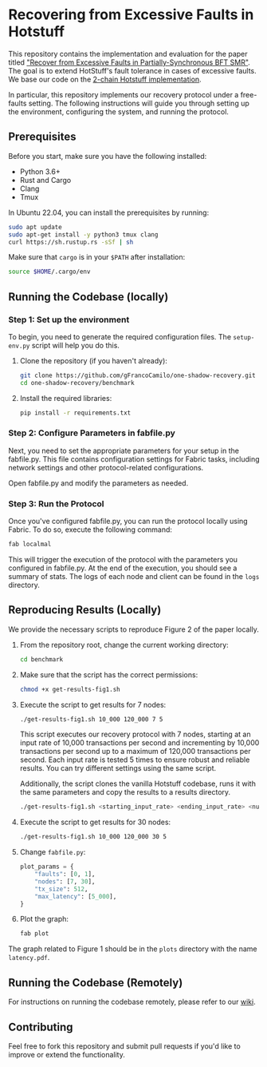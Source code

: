 # Recovering from Excessive Faults in Hotstuff


This repository contains the implementation and evaluation for the paper titled ["Recover from Excessive Faults in Partially-Synchronous BFT SMR"](https://eprint.iacr.org/2025/083). The goal is to extend HotStuff's fault tolerance in cases of excessive faults. We base our code on the [2-chain Hotstuff implementation](https://github.com/asonnino/hotstuff). 

In particular, this repository implements our recovery protocol under a free-faults setting. The following instructions will guide you through setting up the environment, configuring the system, and running the protocol.

## Prerequisites

Before you start, make sure you have the following installed:

- Python 3.6+
- Rust and Cargo
- Clang
- Tmux

In Ubuntu 22.04, you can install the prerequisites by running:

```bash
sudo apt update
sudo apt-get install -y python3 tmux clang
curl https://sh.rustup.rs -sSf | sh
```

Make sure that `cargo` is in your `$PATH` after installation:

```bash
source $HOME/.cargo/env
```

## Running the Codebase (locally)

### Step 1: Set up the environment

To begin, you need to generate the required configuration files. The `setup-env.py` script will help you do this.

1. Clone the repository (if you haven't already):

    ```bash
    git clone https://github.com/gFrancoCamilo/one-shadow-recovery.git
    cd one-shadow-recovery/benchmark
    ```

2. Install the required libraries:

    ```bash
    pip install -r requirements.txt
    ```

### Step 2: Configure Parameters in fabfile.py

Next, you need to set the appropriate parameters for your setup in the fabfile.py. This file contains configuration settings for Fabric tasks, including network settings and other protocol-related configurations.

Open fabfile.py and modify the parameters as needed.

### Step 3: Run the Protocol
Once you've configured fabfile.py, you can run the protocol locally using Fabric. To do so, execute the following command:

```bash
fab localmal
```

This will trigger the execution of the protocol with the parameters you configured in fabfile.py. At the end of the execution, you should see a summary of stats. The logs of each node and client can be found in the `logs` directory.

## Reproducing Results (Locally)

We provide the necessary scripts to reproduce Figure 2 of the paper locally.

1. From the repository root, change the current working directory:
    ```bash
    cd benchmark
    ```

2. Make sure that the script has the correct permissions:
    ```bash
    chmod +x get-results-fig1.sh
    ```
3. Execute the script to get results for 7 nodes:
    ```bash
    ./get-results-fig1.sh 10_000 120_000 7 5
    ```
    This script executes our recovery protocol with 7 nodes, starting at an input rate of 10,000 transactions per second and incrementing by 10,000 transactions per second up to a maximum of 120,000 transactions per second. Each input rate is tested 5 times to ensure robust and reliable results. You can try different settings using the same script.
    
    Additionally, the script clones the vanilla Hotstuff codebase, runs it with the same parameters and copy the results to a results directory.
    ```bash
    ./get-results-fig1.sh <starting_input_rate> <ending_input_rate> <num_nodes> <num_runs>
    ```
4. Execute the script to get results for 30 nodes:
    ```bash
    ./get-results-fig1.sh 10_000 120_000 30 5
    ```
5. Change `fabfile.py`:
    ```python
    plot_params = {
        "faults": [0, 1],
        "nodes": [7, 30],
        "tx_size": 512,
        "max_latency": [5_000],
    }
    ```
6. Plot the graph:
    ```bash
    fab plot
    ```
The graph related to Figure 1 should be in the `plots` directory with the name `latency.pdf`.

## Running the Codebase (Remotely)

For instructions on running the codebase remotely, please refer to our [wiki]().

## Contributing
Feel free to fork this repository and submit pull requests if you'd like to improve or extend the functionality. 